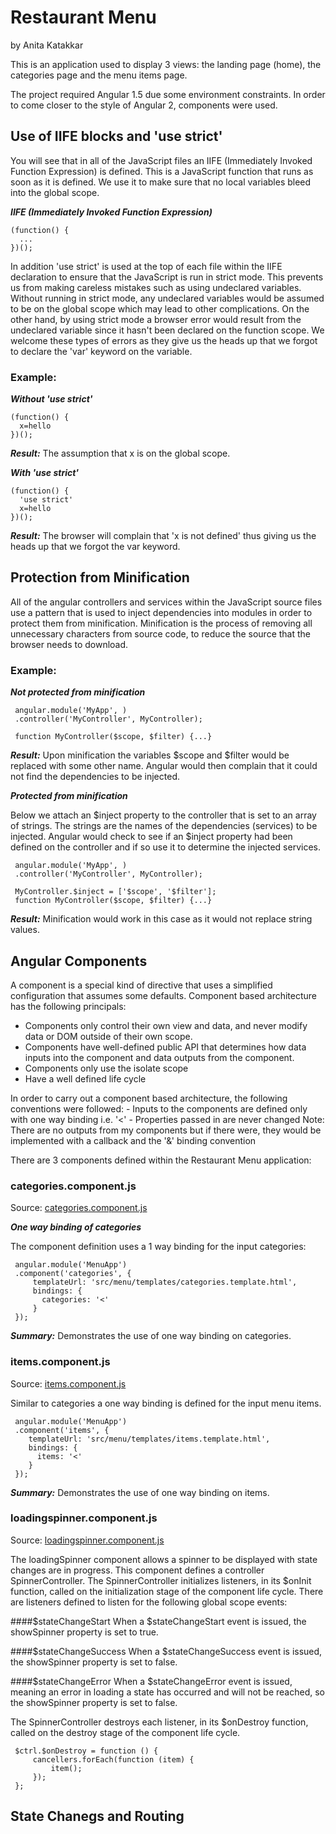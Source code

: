 # Restaurant Menu

by Anita Katakkar

This is an application used to display 3 views: the landing page (home), the categories page and the menu items page. 

The project required Angular 1.5 due some environment constraints. In order to come closer to the style of Angular 2, components were used. 

## Use of IIFE blocks and 'use strict'

You will see that in all of the JavaScript files an IIFE (Immediately Invoked Function Expression) is defined. This is a JavaScript function that runs as soon as it is defined. We use it to make sure that no local variables bleed into the global scope. 

***IIFE (Immediately Invoked Function Expression)***

    (function() {
      ...
    })();
	
In addition 'use strict' is used at the top of each file within the IIFE declaration to ensure that the JavaScript is run in strict mode. This prevents us from making careless mistakes such as using undeclared variables. Without running in strict mode, any undeclared variables would be assumed to be on the global scope which may lead to other complications. On the other hand, by using strict mode a browser error would result from the undeclared variable since it hasn't been declared on the function scope. We welcome these types of errors as they give us the heads up that we forgot to declare the 'var' keyword on the variable.

### Example:

***Without 'use strict'***

    (function() {
      x=hello
    })();

***Result:***
The assumption that x is on the global scope.

***With 'use strict'***

    (function() {
      'use strict' 
      x=hello
    })();

***Result:***
The browser will complain that 'x is not defined' thus giving us the heads up that we forgot the var keyword. 

## Protection from Minification

All of the angular controllers and services within the JavaScript source files use a pattern that is used to inject dependencies into modules in order to protect them from minification. Minification is the process of removing all unnecessary characters from source code, to reduce the source that the browser needs to download.

### Example:

***Not protected from minification***
     	 
     angular.module('MyApp', )
     .controller('MyController', MyController);
	 
	 function MyController($scope, $filter) {...}
	 
***Result:***
Upon minification the variables $scope and $filter would be replaced with some other name. Angular would then complain that it could not find the dependencies to be injected. 

***Protected from minification***

Below we attach an $inject property to the controller that is set to an array of strings. The strings are the names of the dependencies (services) to be injected. Angular would check to see if an $inject property had been defined on the controller and if so use it to determine the injected services.  
     	 
     angular.module('MyApp', )
     .controller('MyController', MyController);
	 
	 MyController.$inject = ['$scope', '$filter'];
	 function MyController($scope, $filter) {...}
	 
***Result:***
Minification would work in this case as it would not replace string values. 

## Angular Components

A component is a special kind of directive that uses a simplified configuration that assumes some defaults. Component based architecture has the following principals:

- Components only control their own view and data, and never modify data or DOM outside of their own scope. 
- Components have well-defined public API that determines how data inputs into the component and data outputs from the component. 
- Components only use the isolate scope
- Have a well defined life cycle

In order to carry out a component based architecture, the following conventions were followed: 
	- Inputs to the components are defined only with one way binding i.e. '<'
	- Properties passed in are never changed
	Note: There are no outputs from my components but if there were, they would be implemented with a callback and the '&' binding convention
	
There are 3 components defined within the Restaurant Menu application:

### categories.component.js
Source: [categories.component.js](https://github.com/rakkatak/sandbox/blob/master/restaurant-menu/src/menu/categories.component.js)

***One way binding of categories***

The component definition uses a 1 way binding for the input categories:
     	 
     angular.module('MenuApp')
     .component('categories', {
         templateUrl: 'src/menu/templates/categories.template.html',
         bindings: {
           categories: '<'
         }
     });
	 
***Summary:***
Demonstrates the use of one way binding on categories. 

### items.component.js
Source: [items.component.js](https://github.com/rakkatak/sandbox/blob/master/restaurant-menu/src/menu/items.component.js)

Similar to categories a one way binding is defined for the input menu items. 

	 angular.module('MenuApp')
	 .component('items', {
	    templateUrl: 'src/menu/templates/items.template.html',
	    bindings: {
		  items: '<'
		}
	 });

***Summary:***
Demonstrates the use of one way binding on items. 

### loadingspinner.component.js
Source: [loadingspinner.component.js](https://github.com/rakkatak/sandbox/blob/master/restaurant-menu/src/spinner/loadingspinner.component.js)

The loadingSpinner component allows a spinner to be displayed with state changes are in progress. This component defines a controller SpinnerController. The SpinnerController initializes listeners, in its $onInit function, called on the initialization stage of the component life cycle.  There are listeners defined to listen for the following global scope events:

####$stateChangeStart
When a $stateChangeStart event is issued, the showSpinner property is set to true.   

####$stateChangeSuccess
When a $stateChangeSuccess event is issued, the showSpinner property is set to false.  

####$stateChangeError
When a $stateChangeError event is issued, meaning an error in loading a state has occurred and will not be reached, so the showSpinner property is set to false.  

The SpinnerController destroys each listener, in its $onDestroy function, called on the destroy stage of the component life cycle.

	 $ctrl.$onDestroy = function () {
	     cancellers.forEach(function (item) {
	         item();
	     });
	 };


## State Chanegs and Routing

